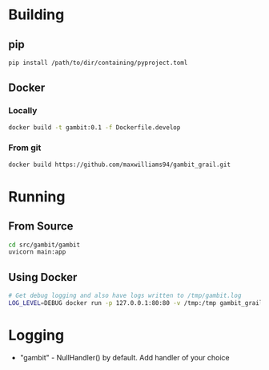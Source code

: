 # Building
## pip
```bash
pip install /path/to/dir/containing/pyproject.toml
```

## Docker
### Locally
```bash
docker build -t gambit:0.1 -f Dockerfile.develop
```
### From git
```bash
docker build https://github.com/maxwilliams94/gambit_grail.git
```
# Running
## From Source
```bash
cd src/gambit/gambit
uvicorn main:app
```
## Using Docker
```bash
# Get debug logging and also have logs written to /tmp/gambit.log
LOG_LEVEL=DEBUG docker run -p 127.0.0.1:80:80 -v /tmp:/tmp gambit_grail:0.1
```


# Logging
- "gambit" - NullHandler() by default. Add handler of your choice
